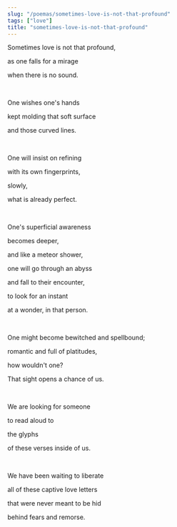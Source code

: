 ```yaml
---
slug: "/poemas/sometimes-love-is-not-that-profound"
tags: ["love"]
title: "sometimes-love-is-not-that-profound"
---
```

Sometimes love is not that profound,

as one falls for a mirage

when there is no sound.

&nbsp;

One wishes one's hands

kept molding that soft surface

and those curved lines.

&nbsp;

One will insist on refining

with its own fingerprints,

slowly,

what is already perfect.

&nbsp;

One's superficial awareness

becomes deeper,

and like a meteor shower,

one will go through an abyss

and fall to their encounter,

to look for an instant

at a wonder, in that person.

&nbsp;

One might become bewitched and spellbound;

romantic and full of platitudes,

how wouldn't one?

That sight opens a chance of us.

&nbsp;

We are looking for someone

to read aloud to

the glyphs

of these verses inside of us.

&nbsp;

We have been waiting to liberate

all of these captive love letters

that were never meant to be hid

behind fears and remorse.